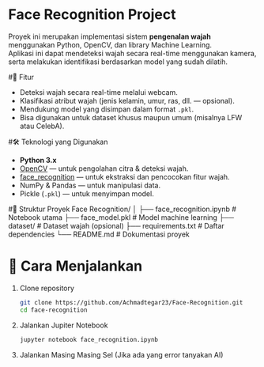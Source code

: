 # Face Recognition Project

Proyek ini merupakan implementasi sistem **pengenalan wajah** menggunakan Python, OpenCV, dan library Machine Learning.  
Aplikasi ini dapat mendeteksi wajah secara real-time menggunakan kamera, serta melakukan identifikasi berdasarkan model yang sudah dilatih.

#📌 Fitur
- Deteksi wajah secara real-time melalui webcam.
- Klasifikasi atribut wajah (jenis kelamin, umur, ras, dll. — opsional).
- Mendukung model yang disimpan dalam format `.pkl`.
- Bisa digunakan untuk dataset khusus maupun umum (misalnya LFW atau CelebA).

#🛠 Teknologi yang Digunakan
- **Python 3.x**
- [OpenCV](https://opencv.org/) — untuk pengolahan citra & deteksi wajah.
- [face_recognition](https://github.com/ageitgey/face_recognition) — untuk ekstraksi dan pencocokan fitur wajah.
- NumPy & Pandas — untuk manipulasi data.
- Pickle (`.pkl`) — untuk menyimpan model.

#📂 Struktur Proyek
Face Recognition/
│
├── face_recognition.ipynb # Notebook utama
├── face_model.pkl # Model machine learning
├── dataset/ # Dataset wajah (opsional)
├── requirements.txt # Daftar dependencies
└── README.md # Dokumentasi proyek


# 🚀 Cara Menjalankan
1. Clone repository
   ```bash
   git clone https://github.com/Achmadtegar23/Face-Recognition.git
   cd face-recognition
2. Jalankan Jupiter Notebook
   ```bash
   jupyter notebook face_recognition.ipynb
3. Jalankan Masing Masing Sel (Jika ada yang error tanyakan AI)



